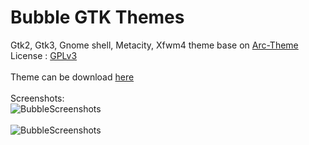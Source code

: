 # Bubble GTK Themes
Gtk2, Gtk3, Gnome shell, Metacity, Xfwm4 theme base on [Arc-Theme](https://github.com/horst3180/arc-theme)</br>
License : [GPLv3](https://choosealicense.com/licenses/gpl-3.0/)</br></br>
Theme can be download [here](https://www.pling.com/p/1253999/)</br></br>
Screenshots:</br>
![BubbleScreenshots](https://i.ibb.co/rvPQLLJ/bubble-blue-screenshots.png "BubbleScreenshots")</br></br>
![BubbleScreenshots](https://i.ibb.co/5hV7yHg/bubble-red-screenshots.png "BubbleScreenshots")</br>
